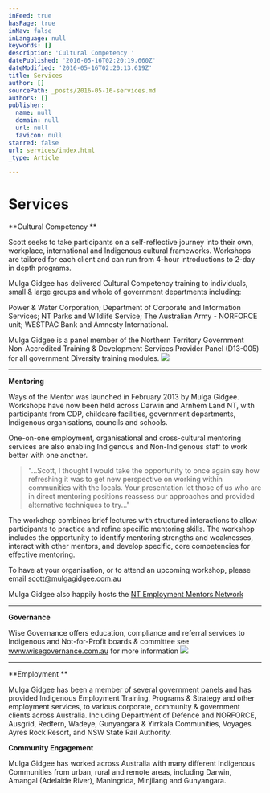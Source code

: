 ```yaml
---
inFeed: true
hasPage: true
inNav: false
inLanguage: null
keywords: []
description: 'Cultural Competency '
datePublished: '2016-05-16T02:20:19.660Z'
dateModified: '2016-05-16T02:20:13.619Z'
title: Services
author: []
sourcePath: _posts/2016-05-16-services.md
authors: []
publisher:
  name: null
  domain: null
  url: null
  favicon: null
starred: false
url: services/index.html
_type: Article

---
```

# Services

**Cultural Competency **

Scott seeks to take participants on a self-reflective journey into their own, workplace, international and Indigenous cultural frameworks. Workshops are tailored for each client and can run from 4-hour introductions to 2-day in depth programs.

Mulga Gidgee has delivered Cultural Competency training to individuals, small & large groups and whole of government departments including:

Power & Water Corporation; Department of Corporate and Information Services; NT Parks and Wildlife Service; The Australian Army - NORFORCE unit; WESTPAC Bank and Amnesty International.

Mulga Gidgee is a panel member of the Northern Territory Government Non-Accredited Training & Development Services Provider Panel (D13-005) for all government Diversity training modules.
![](https://the-grid-user-content.s3-us-west-2.amazonaws.com/86b2b857-5c6e-4825-ac6d-cc964817f61e.jpg)

****

**Mentoring**

Ways of the Mentor was launched in February 2013 by Mulga Gidgee. Workshops have now been held across Darwin and Arnhem Land NT, with participants from CDP, childcare facilities, government departments, Indigenous organisations, councils and schools. 

One-on-one employment, organisational and cross-cultural mentoring services are also enabling Indigenous and Non-Indigenous staff to work better with one another. 
> 
> "...Scott, I thought I would take the opportunity to once again say how refreshing it was to get new perspective on working within communities with the locals. Your presentation let those of us who are in direct mentoring positions reassess our approaches and provided alternative techniques to try..."

The workshop combines brief lectures with structured interactions to allow participants to practice and refine specific mentoring skills. The workshop includes the opportunity to identify mentoring strengths and weaknesses, interact with other mentors, and develop specific, core competencies for effective mentoring.

To have at your organisation, or to attend an upcoming workshop, please email scott@mulgagidgee.com.au 

Mulga Gidgee also happily hosts the [NT Employment Mentors Network][0]

****

**Governance**

Wise Governance offers education, compliance and referral services to Indigenous and Not-for-Profit boards & committee see www.wisegovernance.com.au for more information
![](https://the-grid-user-content.s3-us-west-2.amazonaws.com/d36ebf82-6035-4a6d-b6c3-8dd9c987d0aa.jpg)

****

**Employment **

Mulga Gidgee has been a member of several government panels and has provided Indigenous Employment Training, Programs & Strategy and other employment services, to various corporate, community & government clients across Australia. Including Department of Defence and NORFORCE, Ausgrid, Redfern, Wadeye, Gunyangara & Yirrkala Communities, Voyages Ayres Rock Resort, and NSW State Rail Authority.

**Community Engagement**

Mulga Gidgee has worked across Australia with many different Indigenous Communities from urban, rural and remote areas, including Darwin, Amangal (Adelaide River), Maningrida, Minjilang and Gunyangara.

[0]: http://mentornt.net.au/